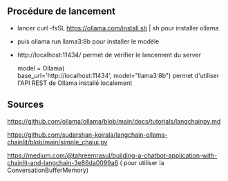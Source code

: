 ## Procédure de lancement

- lancer curl -fsSL https://ollama.com/install.sh | sh pour installer ollama
- puis ollama run llama3:8b pour installer le modèle
- http://localhost:11434/ permet de vérifier le lancement du server


   model = Ollama(   
        base_url='http://localhost:11434',
        model="llama3:8b")
        permet d'utiliser l'API REST de Ollama installé localement


## Sources

https://github.com/ollama/ollama/blob/main/docs/tutorials/langchainpy.md

https://github.com/sudarshan-koirala/langchain-ollama-chainlit/blob/main/simple_chaiui.py

https://medium.com/@tahreemrasul/building-a-chatbot-application-with-chainlit-and-langchain-3e86da0099a6 ( pour utiliser la ConversationBufferMemory)